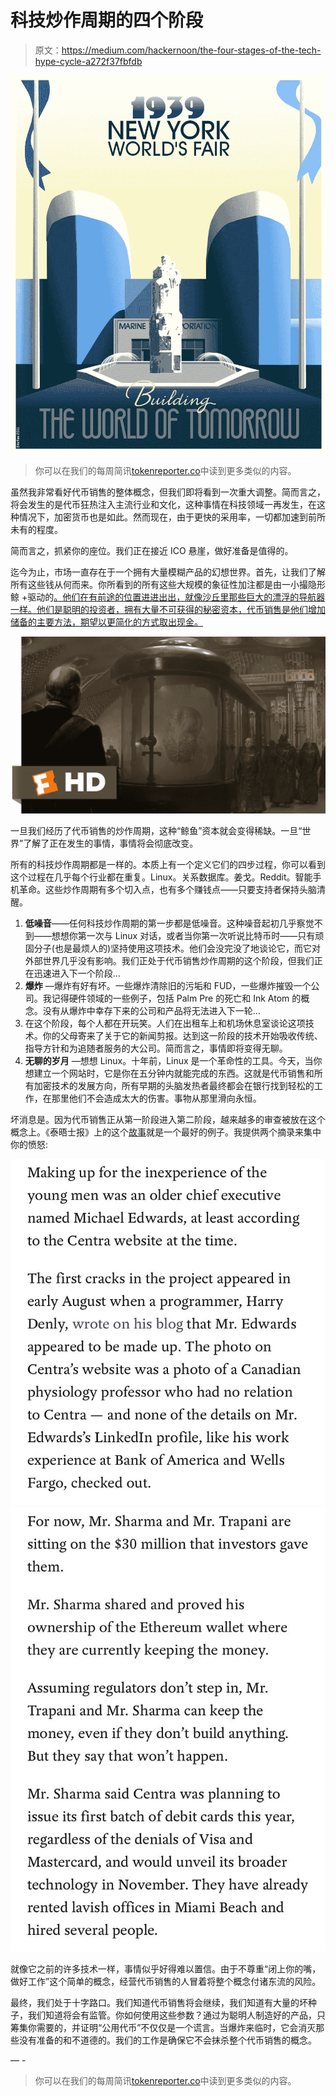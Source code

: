 # 科技炒作周期的四个阶段

> 原文：<https://medium.com/hackernoon/the-four-stages-of-the-tech-hype-cycle-a272f37fbfdb>

![](img/41982c734107c1d0f8a921b64a974b63.png)

> 你可以在我们的每周简讯[tokenreporter.co](http://tokenreporter.co)中读到更多类似的内容。

虽然我非常看好代币销售的整体概念，但我们即将看到一次重大调整。简而言之，将会发生的是代币狂热注入主流行业和文化，这种事情在科技领域一再发生，在这种情况下，加密货币也是如此。然而现在，由于更快的采用率，一切都加速到前所未有的程度。

简而言之，抓紧你的座位。我们正在接近 ICO 悬崖，做好准备是值得的。

迄今为止，市场一直存在于一个拥有大量模糊产品的幻想世界。首先，让我们了解所有这些钱从何而来。你所看到的所有这些大规模的象征性加注都是由一小撮隐形鲸 +驱动的[。他们在有前途的位置进进出出，就像沙丘里那些巨大的漂浮的导航器一样。他们是聪明的投资者，拥有大量不可获得的秘密资本，代币销售是他们增加储备的主要方法，期望以更简化的方式取出现金。](https://news.bitcoin.com/the-whos-who-of-the-bitcoinerati-the-new-1/)

![](img/b1a8ac0614e4c61d66fde8f1352a20b9.png)

一旦我们经历了代币销售的炒作周期，这种“鲸鱼”资本就会变得稀缺。一旦“世界”了解了正在发生的事情，事情将会彻底改变。

所有的科技炒作周期都是一样的。本质上有一个定义它们的四步过程，你可以看到这个过程在几乎每个行业都在重复。Linux。关系数据库。姜戈。Reddit。智能手机革命。这些炒作周期有多个切入点，也有多个赚钱点——只要支持者保持头脑清醒。

1.  **低噪音**——任何科技炒作周期的第一步都是低噪音。这种噪音起初几乎察觉不到——想想你第一次与 Linux 对话，或者当你第一次听说比特币时——只有顽固分子(也是最烦人的)坚持使用这项技术。他们会没完没了地谈论它，而它对外部世界几乎没有影响。我们正处于代币销售炒作周期的这个阶段，但我们正在迅速进入下一个阶段…
2.  **爆炸** —爆炸有好有坏。一些爆炸清除旧的污垢和 FUD，一些爆炸摧毁一个公司。我记得硬件领域的一些例子，包括 Palm Pre 的死亡和 Ink Atom 的概念。没有从爆炸中幸存下来的公司和产品将无法进入下一轮…
3.  在这个阶段，每个人都在开玩笑。人们在出租车上和机场休息室谈论这项技术。你的父母寄来了关于它的新闻剪报。达到这一阶段的技术开始吸收传统、指导方针和为追随者服务的大公司。简而言之，事情即将变得无聊。
4.  **无聊的岁月** —想想 Linux。十年前，Linux 是一个革命性的工具。今天，当你想建立一个网站时，它是你在五分钟内就能完成的东西。这就是代币销售和所有加密技术的发展方向，所有早期的头脑发热者最终都会在银行找到轻松的工作，在那里他们不会造成太大的伤害。事物从那里滑向永恒。

坏消息是。因为代币销售正从第一阶段进入第二阶段，越来越多的审查被放在这个概念上。《泰晤士报》上的这个[故事](https://www.nytimes.com/2017/10/27/technology/how-floyd-mayweather-helped-two-young-guys-from-miami-get-rich.html)就是一个最好的例子。我提供两个摘录来集中你的愤怒:

![](img/06a5def826ec3dbf3f1ac2249044368d.png)![](img/4863388c17e5b917e6a086b5cd3ef981.png)

就像它之前的许多技术一样，事情似乎好得难以置信。由于不尊重“闭上你的嘴，做好工作”这个简单的概念，经营代币销售的人冒着将整个概念付诸东流的风险。

最终，我们处于十字路口。我们知道代币销售将会继续，我们知道有大量的坏种子，我们知道将会有监管。你如何使用这些参数？通过为聪明人制造好的产品，只筹集你需要的，并证明“公用代币”不仅仅是一个谎言。当爆炸来临时，它会消灭那些没有准备的和不道德的。我们的工作是确保它不会抹杀整个代币销售的概念。

— -

> 你可以在我们的每周简讯[tokenreporter.co](http://tokenreporter.co)中读到更多类似的内容。